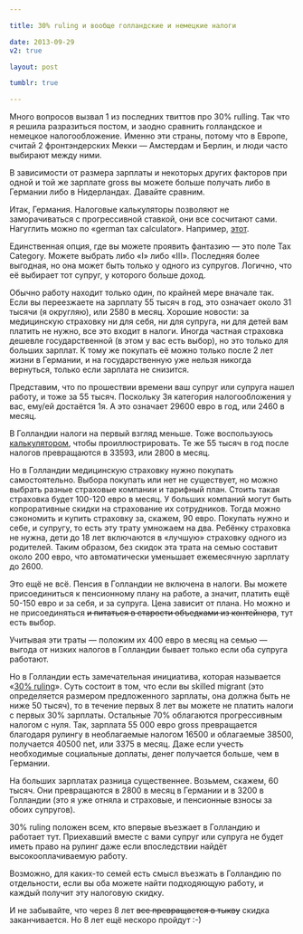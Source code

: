 ```yaml
---

title: 30% ruling и вообще голландские и немецкие налоги

date: 2013-09-29
v2: true

layout: post

tumblr: true

---
```

Много вопросов вызвал 1 из последних твиттов про 30% rulling. Так что я решила разразиться постом, и заодно сравнить голландское и немецкое налогообложение. Именно эти страны, потому что в Европе, считай 2 фронтэндерских Мекки — Амстердам и Берлин, и люди часто выбирают между ними.

В зависимости от размера зарплаты и некоторых других факторов при одной и той же зарплате gross вы можете больше получать либо в Германии либо в Нидерландах. Давайте сравним.
<excerpt/>

Итак, Германия. Налоговые калькуляторы позволяют не заморачиваться с прогрессивной ставкой, они все сосчитают сами. Нагуглить можно по «german tax calculator». Например, [этот](http://www.connectingindians.com/index.php?name=extraModule&amp;file=GermanTaxCalculator).

Единственная опция, где вы можете проявить фантазию — это поле Tax Category. Можете выбрать либо «I» либо «III». Последняя более выгодная, но она может быть только у одного из супругов. Логично, что её выбирает тот супруг, у которого больше доход.

Обычно работу находит только один, по крайней мере вначале так. Если вы переезжаете на зарплату 55 тысяч в год, это означает около 31 тысячи (я округляю), или 2580 в месяц. Хорошие новости: за медицинскую страховку ни для себя, ни для супруга, ни для детей вам платить не нужно, все это входит в налоги. Иногда частная страховка дешевле государственной (в этом у вас есть выбор), но это только для больших зарплат. К тому же покупать её можно только после 2 лет жизни в Германии, и на государственную уже нельзя никогда вернуться, только если зарплата не снизится.

Представим, что по прошествии времени ваш супруг или супруга нашел работу, и тоже за 55 тысяч. Поскольку 3я категория налогообложения у вас, ему/ей достаётся 1я. А это означает 29600 евро в год, или 2460 в месяц.

В Голландии налоги на первый взгляд меньше. Тоже воспользуюсь [калькулятором](http://calculatenetsalary.com/calculate-net-salary-in-thenetherlands.html), чтобы проиллюстрировать. Те же 55 тысяч в год после налогов превращаются в 33593, или 2800 в месяц.

Но в Голландии медицинскую страховку нужно покупать самостоятельно. Выбора покупать или нет не существует, но можно выбрать разные страховые компании и тарифный план. Стоить такая страховка будет 100-120 евро в месяц. У больших компаний могут быть копроративные скидки на страхование их сотрудников. Тогда можно сэкономить и купить страховку за, скажем, 90 евро. Покупать нужно и себе, и супругу, то есть эту трату умножаем на два. Ребёнку страховка не нужна, дети до 18 лет включаются в «лучшую» страховку одного из родителей. Таким образом, без скидок эта трата на семью составит около 200 евро, что автоматически уменьшает ежемесячную зарплату до 2600.

Это ещё не всё. Пенсия в Голландии не включена в налоги. Вы можете присоединиться к пенсионному плану на работе, а значит, платить ещё 50-150 евро и за себя, и за супруга. Цена зависит от плана. Но можно и не присоединяться <strike>и питаться в старости объедками из контейнера</strike>, тут есть выбор.

Учитывая эти траты — положим их 400 евро в месяц на семью — выгода от низких налогов в Голландии бывает только если оба супруга работают.

Но в Голландии есть замечательная инициатива, которая называется «[30% ruling](http://www.expatax.nl/30ruling#.Ukhr6mKXvwo)». Суть состоит в том, что если вы skilled migrant (это определяется размером предложенного зарплаты, она должна быть не ниже 50 тысяч), то в течение первых 8 лет вы можете не платить налоги с первых 30% зарплаты. Остальные 70% облагаются прогрессивным налогом с нуля. Так, зарплата 55 000 евро gross превращается благодаря рулингу в необлагаемые налогом 16500 и облагаемые 38500, получается 40500 net, или 3375 в месяц. Даже если учесть необходимые социальные доплаты, денег получается больше, чем в Германии.

На больших зарплатах разница существеннее. Возьмем, скажем, 60 тысяч. Они превращаются в 2800 в месяц в Германии и в 3200 в Голландии (это я уже отняла и страховые, и пенсионные взносы за обоих супругов).

30% ruling положен всем, кто впервые въезжает в Голландию и работает тут. Приехавший вместе с вами супруг или супруга не будет иметь право на рулинг даже если впоследствии найдёт высокооплачиваемую работу.

Возможно, для каких-то семей есть смысл въезжать в Голландию по отдельности, если вы оба можете найти подходяющую работу, и каждый получит эту налоговую скидку.

И не забывайте, что через 8 лет <strike>все превращается в тыкву</strike> скидка заканчивается. Но 8 лет ещё нескоро пройдут :-)
